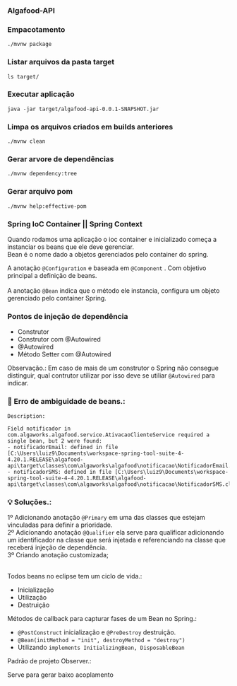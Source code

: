 ### Algafood-API

### Empacotamento
```./mvnw package```

### Listar arquivos da pasta target
```ls target/```

### Executar aplicação
```java -jar target/algafood-api-0.0.1-SNAPSHOT.jar```

### Limpa os arquivos criados em builds anteriores
```./mvnw clean```

### Gerar arvore de dependências 
```./mvnw dependency:tree```

### Gerar arquivo pom
```./mvnw help:effective-pom```


### Spring IoC Container || Spring Context

<p>Quando rodamos uma aplicação o ioc container e inicializado
começa a instanciar os beans que ele deve gerenciar.<br>
Bean é o nome dado a objetos gerenciados pelo container do spring.</p>

A anotação ```@Configuration```  e baseada em ```@Component``` . Com objetivo principal a definição de beans.
<br><br>A anotação ```@Bean``` indica que o método ele instancia, configura um objeto gerenciado pelo container Spring.

### Pontos de injeção de dependência
- Construtor
- Construtor com @Autowired
- @Autowired
- Método Setter com @Autowired

Observação.: Em caso de mais de um construtor o Spring não consegue distinguir, qual contrutor utilizar por isso deve se utiliar ```@Autowired``` para indicar.

### 🐛 Erro de ambiguidade de beans.:

```
Description:

Field notificador in com.algaworks.algafood.service.AtivacaoClienteService required a single bean, but 2 were found:
- notificadorEmail: defined in file [C:\Users\luiz9\Documents\workspace-spring-tool-suite-4-4.20.1.RELEASE\algafood-api\target\classes\com\algaworks\algafood\notificacao\NotificadorEmail.class]
- notificadorSMS: defined in file [C:\Users\luiz9\Documents\workspace-spring-tool-suite-4-4.20.1.RELEASE\algafood-api\target\classes\com\algaworks\algafood\notificacao\NotificadorSMS.class]
```

### 💡 Soluções.:

1º Adicionando anotação ```@Primary``` em uma das classes que estejam vinculadas para definir a prioridade. <br>
2º Adicionando anotação ```@Qualifier``` ela serve para qualificar adicionando um identificador na classe que será injetada e referenciando na classe que receberá injeção de dependência. <br>
3º Criando anotação customizada;

<br>
Todos beans no eclipse tem um ciclo de vida.:

- Inicialização
- Utilização
- Destruição

Métodos de callback para capturar fases de um Bean no Spring.:
- ```@PostConstruct``` inicialização e ```@PreDestroy``` destruição. 
- ```@Bean(initMethod = "init", destroyMethod = "destroy")``` 
- Utilizando ```implements InitializingBean, DisposableBean```

Padrão de projeto Observer.:

Serve para gerar baixo acoplamento
